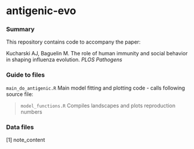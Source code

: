 # antigenic-evo

### Summary

This repository contains code to accompany the paper: 

Kucharski AJ, Baguelin M. The role of human immunity and social behavior in shaping influenza evolution. _PLOS Pathogens_

### Guide to files

`main_do_antigenic.R` Main model fitting and plotting code - calls following source file:

> `model_functions.R` Compiles landscapes and plots reproduction numbers 

### Data files

[1] note_content